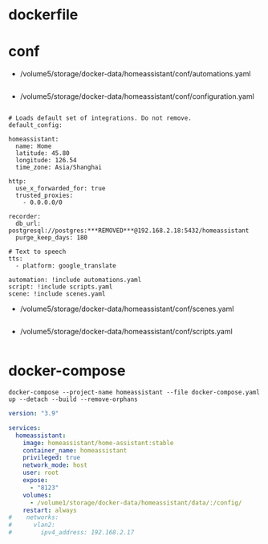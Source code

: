 # dockerfile
# conf
- /volume5/storage/docker-data/homeassistant/conf/automations.yaml
```text

```
- /volume5/storage/docker-data/homeassistant/conf/configuration.yaml
```text

# Loads default set of integrations. Do not remove.
default_config:

homeassistant:
  name: Home
  latitude: 45.80
  longitude: 126.54
  time_zone: Asia/Shanghai

http:
  use_x_forwarded_for: true
  trusted_proxies:
    - 0.0.0.0/0

recorder:
  db_url: postgresql://postgres:***REMOVED***@192.168.2.18:5432/homeassistant
  purge_keep_days: 180

# Text to speech
tts:
  - platform: google_translate

automation: !include automations.yaml
script: !include scripts.yaml
scene: !include scenes.yaml
```
- /volume5/storage/docker-data/homeassistant/conf/scenes.yaml
```text

```
- /volume5/storage/docker-data/homeassistant/conf/scripts.yaml
```text

```

# docker-compose
```shell
docker-compose --project-name homeassistant --file docker-compose.yaml up --detach --build --remove-orphans
```
```yaml
version: "3.9"

services:
  homeassistant:
    image: homeassistant/home-assistant:stable
    container_name: homeassistant
    privileged: true
    network_mode: host
    user: root
    expose:
      - "8123"
    volumes:
      - /volume1/storage/docker-data/homeassistant/data/:/config/
    restart: always
#    networks:
#      vlan2:
#        ipv4_address: 192.168.2.17
```